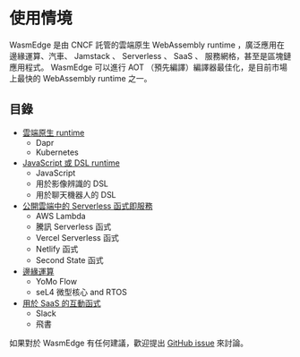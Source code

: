 # 使用情境

WasmEdge 是由 CNCF 託管的雲端原生 WebAssembly runtime ，廣泛應用在邊緣運算、汽車、 Jamstack 、 Serverless 、 SaaS 、 服務網格，甚至是區塊鏈應用程式。 WasmEdge 可以進行 AOT （預先編譯）編譯器最佳化，是目前市場上最快的 WebAssembly runtime 之一。

## 目錄

* [雲端原生 runtime](use/runtime.md)
  * Dapr
  * Kubernetes
* [JavaScript 或 DSL runtime](use/js.md)
  * JavaScript
  * 用於影像辨識的 DSL
  * 用於聊天機器人的 DSL
* [公開雲端中的 Serverless 函式即服務](use/serverless.md)
  * AWS Lambda
  * 騰訊 Serverless 函式
  * Vercel Serverless 函式
  * Netlify 函式
  * Second State 函式
* [邊緣運算](use/edge.md)
  * YoMo Flow
  * seL4 微型核心 and RTOS
* [用於 SaaS 的互動函式](use/saas.md)
  * Slack
  * 飛書

如果對於 WasmEdge 有任何建議，歡迎提出 [GitHub issue](https://github.com/WasmEdge/WasmEdge/issues) 來討論。
